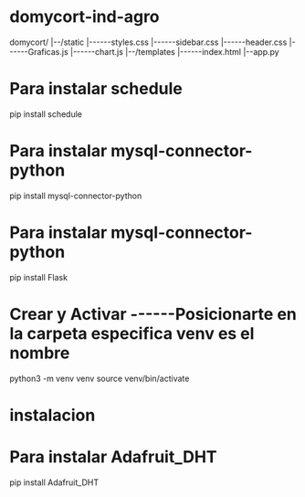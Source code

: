 # domycort-ind-agro

domycort/
|--/static
|------styles.css
|------sidebar.css
|------header.css
|------Graficas.js
|------chart.js
|--/templates
|------index.html
|--app.py

# Para instalar schedule

pip install schedule

# Para instalar mysql-connector-python

pip install mysql-connector-python

# Para instalar mysql-connector-python

pip install Flask

# Crear y Activar ------Posicionarte en la carpeta especifica venv es el nombre

python3 -m venv venv
source venv/bin/activate

# instalacion

# Para instalar Adafruit_DHT

pip install Adafruit_DHT

